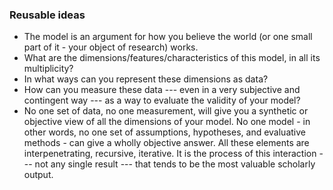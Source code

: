 ### Reusable ideas

- The model is an argument for how you believe the world (or one small part of it - your object of research) works.
- What are the dimensions/features/characteristics of this model, in all its multiplicity?
- In what ways can you represent these dimensions as data?
- How can you measure these data --- even in a very subjective and contingent way --- as a way to evaluate the validity of your model?
- No one set of data, no one measurement, will give you a synthetic or objective view of all the dimensions of your model. No one model - in other words, no one set of assumptions, hypotheses, and evaluative methods - can give a wholly objective answer. All these elements are interpenetrating, recursive, iterative. It is the process of this interaction --- not any single result --- that tends to be the most valuable scholarly output.
